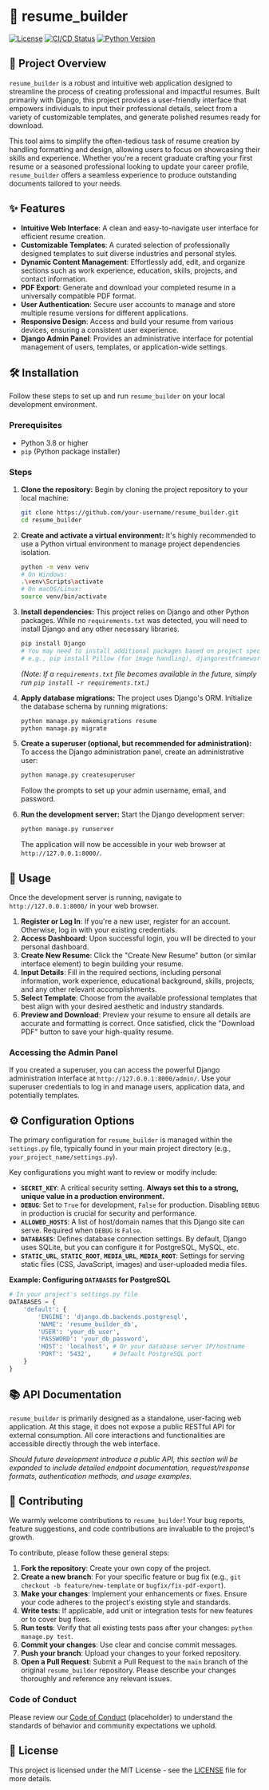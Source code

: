 # 📄 resume_builder

[![License](https://img.shields.io/badge/License-MIT-blue.svg)](LICENSE)
[![CI/CD Status](https://img.shields.io/badge/CI/CD-Passing-brightgreen.svg)](https://example.com/your-ci-cd-link)
[![Python Version](https://img.shields.io/badge/Python-3.8%2B-blue.svg)](https://www.python.org/)

## 🚀 Project Overview

`resume_builder` is a robust and intuitive web application designed to streamline the process of creating professional and impactful resumes. Built primarily with Django, this project provides a user-friendly interface that empowers individuals to input their professional details, select from a variety of customizable templates, and generate polished resumes ready for download.

This tool aims to simplify the often-tedious task of resume creation by handling formatting and design, allowing users to focus on showcasing their skills and experience. Whether you're a recent graduate crafting your first resume or a seasoned professional looking to update your career profile, `resume_builder` offers a seamless experience to produce outstanding documents tailored to your needs.

## ✨ Features

*   **Intuitive Web Interface**: A clean and easy-to-navigate user interface for efficient resume creation.
*   **Customizable Templates**: A curated selection of professionally designed templates to suit diverse industries and personal styles.
*   **Dynamic Content Management**: Effortlessly add, edit, and organize sections such as work experience, education, skills, projects, and contact information.
*   **PDF Export**: Generate and download your completed resume in a universally compatible PDF format.
*   **User Authentication**: Secure user accounts to manage and store multiple resume versions for different applications.
*   **Responsive Design**: Access and build your resume from various devices, ensuring a consistent user experience.
*   **Django Admin Panel**: Provides an administrative interface for potential management of users, templates, or application-wide settings.

## 🛠️ Installation

Follow these steps to set up and run `resume_builder` on your local development environment.

### Prerequisites

*   Python 3.8 or higher
*   `pip` (Python package installer)

### Steps

1.  **Clone the repository:**
    Begin by cloning the project repository to your local machine:
    ```bash
    git clone https://github.com/your-username/resume_builder.git
    cd resume_builder
    ```

2.  **Create and activate a virtual environment:**
    It's highly recommended to use a Python virtual environment to manage project dependencies isolation.
    ```bash
    python -m venv venv
    # On Windows:
    .\venv\Scripts\activate
    # On macOS/Linux:
    source venv/bin/activate
    ```

3.  **Install dependencies:**
    This project relies on Django and other Python packages. While no `requirements.txt` was detected, you will need to install Django and any other necessary libraries.
    ```bash
    pip install Django
    # You may need to install additional packages based on project specifics,
    # e.g., pip install Pillow (for image handling), djangorestframework (if APIs are planned), etc.
    ```
    *(Note: If a `requirements.txt` file becomes available in the future, simply run `pip install -r requirements.txt`.)*

4.  **Apply database migrations:**
    The project uses Django's ORM. Initialize the database schema by running migrations:
    ```bash
    python manage.py makemigrations resume
    python manage.py migrate
    ```

5.  **Create a superuser (optional, but recommended for administration):**
    To access the Django administration panel, create an administrative user:
    ```bash
    python manage.py createsuperuser
    ```
    Follow the prompts to set up your admin username, email, and password.

6.  **Run the development server:**
    Start the Django development server:
    ```bash
    python manage.py runserver
    ```
    The application will now be accessible in your web browser at `http://127.0.0.1:8000/`.

## 🚀 Usage

Once the development server is running, navigate to `http://127.0.0.1:8000/` in your web browser.

1.  **Register or Log In**: If you're a new user, register for an account. Otherwise, log in with your existing credentials.
2.  **Access Dashboard**: Upon successful login, you will be directed to your personal dashboard.
3.  **Create New Resume**: Click the "Create New Resume" button (or similar interface element) to begin building your resume.
4.  **Input Details**: Fill in the required sections, including personal information, work experience, educational background, skills, projects, and any other relevant accomplishments.
5.  **Select Template**: Choose from the available professional templates that best align with your desired aesthetic and industry standards.
6.  **Preview and Download**: Preview your resume to ensure all details are accurate and formatting is correct. Once satisfied, click the "Download PDF" button to save your high-quality resume.

### Accessing the Admin Panel

If you created a superuser, you can access the powerful Django administration interface at `http://127.0.0.1:8000/admin/`. Use your superuser credentials to log in and manage users, application data, and potentially templates.

## ⚙️ Configuration Options

The primary configuration for `resume_builder` is managed within the `settings.py` file, typically found in your main project directory (e.g., `your_project_name/settings.py`).

Key configurations you might want to review or modify include:

*   **`SECRET_KEY`**: A critical security setting. **Always set this to a strong, unique value in a production environment.**
*   **`DEBUG`**: Set to `True` for development, `False` for production. Disabling `DEBUG` in production is crucial for security and performance.
*   **`ALLOWED_HOSTS`**: A list of host/domain names that this Django site can serve. Required when `DEBUG` is `False`.
*   **`DATABASES`**: Defines database connection settings. By default, Django uses SQLite, but you can configure it for PostgreSQL, MySQL, etc.
*   **`STATIC_URL`**, **`STATIC_ROOT`**, **`MEDIA_URL`**, **`MEDIA_ROOT`**: Settings for serving static files (CSS, JavaScript, images) and user-uploaded media files.

**Example: Configuring `DATABASES` for PostgreSQL**

```python
# In your project's settings.py file
DATABASES = {
    'default': {
        'ENGINE': 'django.db.backends.postgresql',
        'NAME': 'resume_builder_db',
        'USER': 'your_db_user',
        'PASSWORD': 'your_db_password',
        'HOST': 'localhost', # Or your database server IP/hostname
        'PORT': '5432',      # Default PostgreSQL port
    }
}
```

## 📚 API Documentation

`resume_builder` is primarily designed as a standalone, user-facing web application. At this stage, it does not expose a public RESTful API for external consumption. All core interactions and functionalities are accessible directly through the web interface.

*Should future development introduce a public API, this section will be expanded to include detailed endpoint documentation, request/response formats, authentication methods, and usage examples.*

## 🤝 Contributing

We warmly welcome contributions to `resume_builder`! Your bug reports, feature suggestions, and code contributions are invaluable to the project's growth.

To contribute, please follow these general steps:

1.  **Fork the repository**: Create your own copy of the project.
2.  **Create a new branch**: For your specific feature or bug fix (e.g., `git checkout -b feature/new-template` or `bugfix/fix-pdf-export`).
3.  **Make your changes**: Implement your enhancements or fixes. Ensure your code adheres to the project's existing style and standards.
4.  **Write tests**: If applicable, add unit or integration tests for new features or to cover bug fixes.
5.  **Run tests**: Verify that all existing tests pass after your changes: `python manage.py test`.
6.  **Commit your changes**: Use clear and concise commit messages.
7.  **Push your branch**: Upload your changes to your forked repository.
8.  **Open a Pull Request**: Submit a Pull Request to the `main` branch of the original `resume_builder` repository. Please describe your changes thoroughly and reference any relevant issues.

### Code of Conduct

Please review our [Code of Conduct](CODE_OF_CONDUCT.md) (placeholder) to understand the standards of behavior and community expectations we uphold.

## 📄 License

This project is licensed under the MIT License - see the [LICENSE](LICENSE) file for more details.